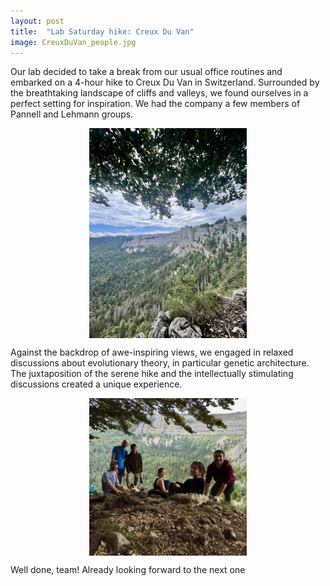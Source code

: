 ```yaml
---
layout: post
title:  "Lab Saturday hike: Creux Du Van"
image: CreuxDuVan_people.jpg
---
```


Our lab decided to take a break from our usual office routines and embarked on a 4-hour hike to Creux Du Van in Switzerland. 
Surrounded by the breathtaking landscape of cliffs and valleys, we found ourselves in a perfect setting for inspiration. 
We had the company a few members of Pannell and Lehmann groups. 

<img src="/assets/images/CreuxDuVan.jpeg"  width="50%" style="display:block;margin-left:auto;margin-right:auto;">

Against the backdrop of awe-inspiring views, we engaged in relaxed discussions about evolutionary theory, in particular genetic architecture.
The juxtaposition of the serene hike and the intellectually stimulating discussions created a unique experience. 

<img src="/assets/images/CreuxDuVan_people.jpg"  width="50%" style="display:block;margin-left:auto;margin-right:auto;">

Well done, team! Already looking forward to the next one 